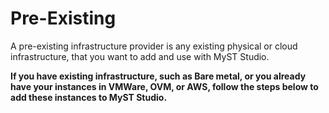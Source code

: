 # Pre-Existing
A pre-existing infrastructure provider is any existing physical or cloud infrastructure, that you want to add and use with MyST Studio.

**If you have existing infrastructure, such as Bare metal, or you already have your instances in VMWare, OVM, or AWS, follow the steps below to add these instances to MyST Studio.**


